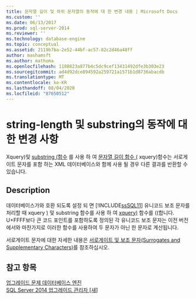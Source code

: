 ```yaml
---
title: 문자열 길이 및 하위 문자열의 동작에 대 한 변경 내용 | Microsoft Docs
ms.custom: ''
ms.date: 06/13/2017
ms.prod: sql-server-2014
ms.reviewer: ''
ms.technology: database-engine
ms.topic: conceptual
ms.assetid: 2119b7ba-2e52-44bf-ac57-82c2d46a48ff
author: mashamsft
ms.author: mathoma
ms.openlocfilehash: 1188823a877b4c5dc9cef13431492dfe3b303e23
ms.sourcegitcommit: ad4d92dce894592a259721a1571b1d8736abacdb
ms.translationtype: MT
ms.contentlocale: ko-KR
ms.lasthandoff: 08/04/2020
ms.locfileid: "87650512"
---
```

# <a name="changes-to-behavior-of-string-length-and-substring"></a>string-length 및 substring의 동작에 대한 변경 사항
  Xquery&#41;및 [substring &#40;함수](/sql/xquery/functions-on-string-values-substring) 를 사용 하 여 [문자열 길이 함수 &#40;](/sql/xquery/functions-on-string-values-string-length) xquery&#41;함수는 서로게이트 문자를 포함 하는 XML 데이터베이스와 함께 사용 될 경우 다른 결과를 반환할 수 있습니다.  
  
## <a name="description"></a>Description  
 데이터베이스가와 호환 되도록 설정 되 면 [!INCLUDE[ssSQL11](../../includes/sssql11-md.md)] 유니코드 보조 문자를 처리할 때 xquery [&#41;](/sql/xquery/functions-on-string-values-string-length) 및 substring 함수를 사용 하 여 [xquery&#41;](/sql/xquery/functions-on-string-values-substring) 함수를 &#40;&#40;합니다. U+FFFF보다 큰 코드 포인트를 포함하도록 정의된 각 유니코드 보조 문자는 이전 버전에서와 마찬가지로 이러한 함수를 사용하여 두 문자가 아닌 한 문자로 계산됩니다.  
  
 서로게이트 문자에 대한 자세한 내용은 [서로게이트 및 보조 문자(Surrogates and Supplementary Characters)](https://go.microsoft.com/fwlink/?LinkId=178317)를 참조하십시오.  
  
## <a name="see-also"></a>참고 항목  
 [업그레이드 문제 데이터베이스 엔진](../../../2014/sql-server/install/database-engine-upgrade-issues.md)   
 [SQL Server 2014 업그레이드 관리자 &#91;새&#93;](https://docs.microsoft.com/sql/sql-server/install/sql-server-2014-upgrade-advisor)  
  
  
